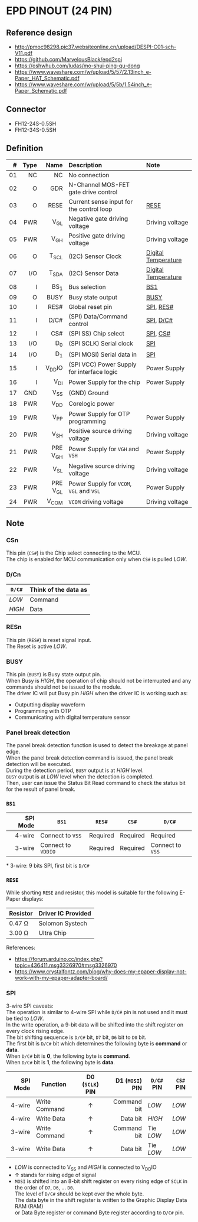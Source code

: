 # EPD PINOUT (24 PIN)

## Reference design

- <http://pmoc98298.pic37.websiteonline.cn/upload/DESPI-C01-sch-V11.pdf>
- <https://github.com/MarvelousBlack/epd2spi>
- <https://oshwhub.com/ludas/mo-shui-ping-qu-dong>
- <https://www.waveshare.com/w/upload/5/57/2.13inch_e-Paper_HAT_Schematic.pdf>
- <https://www.waveshare.com/w/upload/5/5b/1.54inch_e-Paper_Schematic.pdf>

## Connector

- FH12-24S-0.5SH
- FH12-34S-0.5SH

## Definition

|   # | Type |               Name | Description                                | Note                       |
| --: | ---: | -----------------: | :----------------------------------------- | :------------------------- |
|  01 |   NC |                 NC | No connection                              |                            |
|  02 |    O |                GDR | N-Channel MOS-FET gate drive control       |                            |
|  03 |    O |               RESE | Current sense input for the control loop   | [RESE](#rese)              |
|  04 |  PWR |     V<sub>GL</sub> | Negative gate driving voltage              | Driving voltage            |
|  05 |  PWR |     V<sub>GH</sub> | Positive gate driving voltage              | Driving voltage            |
|  06 |    O |    T<sub>SCL</sub> | (I2C) Sensor Clock                         | [Digital Temperature][dt]  |
|  07 |  I/O |    T<sub>SDA</sub> | (I2C) Sensor Data                          | [Digital Temperature][dt]  |
|  08 |    I |     BS<sub>1</sub> | Bus selection                              | [BS1](#bs1)                |
|  09 |    O |               BUSY | Busy state output                          | [BUSY](#busy)              |
|  10 |    I |               RES# | Global reset pin                           | [SPI](#spi), [RES#](#resn) |
|  11 |    I |               D/C# | (SPI) Data/Command control                 | [SPI](#spi), [D/C#](#dcn)  |
|  12 |    I |                CS# | (SPI SS) Chip select                       | [SPI](#spi), [CS#](#csn)   |
|  13 |  I/O |      D<sub>0</sub> | (SPI SCLK) Serial clock                    | [SPI](#spi)                |
|  14 |  I/O |      D<sub>1</sub> | (SPI MOSI) Serial data in                  | [SPI](#spi)                |
|  15 |    I |   V<sub>DD</sub>IO | (SPI VCC) Power Supply for interface logic | Power Supply               |
|  16 |    I |     V<sub>DI</sub> | Power Supply for the chip                  | Power Supply               |
|  17 |  GND |     V<sub>SS</sub> | (GND) Ground                               |                            |
|  18 |  PWR |     V<sub>DD</sub> | Corelogic power                            |                            |
|  19 |  PWR |     V<sub>PP</sub> | Power Supply for OTP programming           | Power Supply               |
|  20 |  PWR |     V<sub>SH</sub> | Positive source driving voltage            | Driving voltage            |
|  21 |  PWR | PRE V<sub>GH</sub> | Power Supply for `VGH` and `VSH`           | Power Supply               |
|  22 |  PWR |     V<sub>SL</sub> | Negative source driving voltage            | Driving voltage            |
|  23 |  PWR | PRE V<sub>GL</sub> | Power Supply for `VCOM`, `VGL` and `VSL`   | Power Supply               |
|  24 |  PWR |    V<sub>COM</sub> | `VCOM` driving voltage                     | Driving voltage            |

[dt]: ../sensors/lm75.md

## Note

### CSn

This pin (`CS#`) is the Chip select connecting to the MCU.
<br>The chip is enabled for MCU communication only when `CS#` is pulled _LOW_.

### D/Cn

| `D/C#` | Think of the data as |
| ------ | -------------------- |
| _LOW_  | Command              |
| _HIGH_ | Data                 |

### RESn

This pin (`RES#`) is reset signal input.
<br>The Reset is active _LOW_.

### BUSY

This pin (`BUSY`) is Busy state output pin.
<br>When Busy is _HIGH_, the operation of chip should not be interrupted and any commands should not be issued to the module.
<br>The driver IC will put Busy pin _HIGH_ when the driver IC is working such as:

- Outputting display waveform
- Programming with OTP
- Communicating with digital temperature sensor

### Panel break detection

The panel break detection function is used to detect the breakage at panel edge.
<br>When the panel break detection command is issued, the panel break detection will be executed.
<br>During the detection period, `BUSY` output is at _HIGH_ level.
<br>`BUSY` output is at _LOW_ level when the detection is completed.
<br>Then, user can issue the Status Bit Read command to check the status bit for the result of panel break.

### `BS1`

| SPI Mode | `BS1`              | `RES#`   | `CS#`    | `D/C#`           |
| -------: | ------------------ | -------- | -------- | ---------------- |
|   4-wire | Connect to `VSS`   | Required | Required | Required         |
|   3-wire | Connect to `VDDIO` | Required | Required | Connect to `VSS` |

\* 3-wire: 9 bits SPI, first bit is `D/C#`

### `RESE`

While shorting `RESE` and resistor, this model is suitable for the following E-Paper displays:

| Resistor     | Driver IC Provided |
| ------------ | ------------------ |
| 0.47 &Omega; | Solomon Systech    |
| 3.00 &Omega; | Ultra Chip         |

References:

- <https://forum.arduino.cc/index.php?topic=436411.msg3326970#msg3326970>
- <https://www.crystalfontz.com/blog/why-does-my-epaper-display-not-work-with-my-epaper-adapter-board/>

### SPI

3-wire SPI caveats:
<br>The operation is similar to 4-wire SPI while `D/C#` pin is not used and it must be tied to _LOW_.
<br>In the write operation, a 9-bit data will be shifted into the shift register on every clock rising edge.
<br>The bit shifting sequence is `D/C#` bit, `D7` bit, `D6` bit to `D0` bit.
<br>The first bit is `D/C#` bit which determines the following byte is **command** or **data**.
<br>When `D/C#` bit is **0**, the following byte is **command**.
<br>When `D/C#` bit is **1**, the following byte is **data**.

| SPI Mode | Function      | D0 (`SCLK`) PIN | D1 (`MOSI`) PIN | `D/C#` PIN | `CS#` PIN |
| -------: | ------------- | :-------------: | --------------: | ---------- | --------- |
|   4-wire | Write Command |     &#8593;     |     Command bit | _LOW_      | _LOW_     |
|   4-wire | Write Data    |     &#8593;     |        Data bit | _HIGH_     | _LOW_     |
|   3-wire | Write Command |     &#8593;     |     Command bit | Tie _LOW_  | _LOW_     |
|   3-wire | Write Data    |     &#8593;     |        Data bit | Tie _LOW_  | _LOW_     |

- _LOW_ is connected to V<sub>SS</sub> and _HIGH_ is connected to V<sub>DD</sub>IO
- &#8593; stands for rising edge of signal
- `MOSI` is shifted into an 8-bit shift register on every rising edge of `SCLK` in the order of `D7`, `D6`, ... `D0`.
  <br>The level of `D/C#` should be kept over the whole byte.
  <br>The data byte in the shift register is written to the Graphic Display Data RAM (RAM)
  <br>or Data Byte register or command Byte register according to `D/C#` pin.
